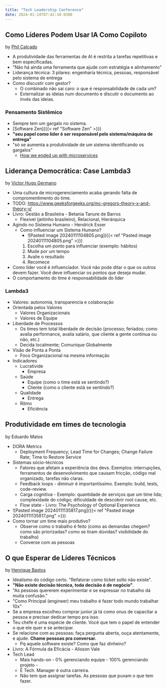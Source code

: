 ```yaml
---
title: "Tech Leadership Conference"
date: 2024-01-24T07:42:18-0300
---
```

## Como Líderes Podem Usar IA Como Copiloto
by [Phil Calçado](https://philcalcado.com/)
- A produtividade das ferramentas de AI é restrita a tarefas repetitivas e bem especificadas.
- "Não há ainda uma ferramenta que ajude com estratégia e alinhamento"
- Liderança técnica: 3 pilares: engenharia técnica, pessoas, responsável pelo sistema de entrega
- Como discustir com gestor?
	- O combinado não sai caro: o que é responsabilidade de cada um?
	- Externalizar as ideias num documento e discutir o documento ao invés das ideias.
### Pensamento Sistêmico
- Sempre tem um gargalo no sistema.
- [Software Zen]({{< ref "Software Zen" >}})
- **"seu papel como líder é ser responsável pelo sistema/máquina de entrega"**
- "só se aumenta a produtividade de um sistema identificando os gargalos"
	- [How we ended up with microservices](https://philcalcado.com/2015/09/08/how_we_ended_up_with_microservices.html)


## Liderança Democrática: Case Lambda3
by [Victor Hugo Germano](https://www.victorhg.com/)
- Uma cultura de microgerenciamento acaba gerando falta de compromentimento do time.
- TODO: https://www.geeksforgeeks.org/mc-gregors-theory-x-and-theory-y/
- Livro: Gestão a Brasileira - Betania Tanure de Barros
	- Flexível (jeitinho brasileiro), Relacional, Hierárquica
- Agindo no Sistema Humano - Hendrick Esser
	- Como influenciar um Sistema Humano?
		- ![Pasted image 20240111104805.png]({{< ref "Pasted image 20240111104805.png" >}})
		1. Escolha um ponto para influenciar (exemplo: hábitos)
		2. Mude por um tempo
		3. Avalie o resultado
		4. Recomece
- Como líder você é influenciador. Você não pode ditar o que os outros devem fazer. Você deve influenciar os pontos que deseja mudar.
- O comportamento do time é responsabilidade do líder
### Lambda3
- Valores: autonomia, transparencia e colaboração
- Orientada pelos Valores
	- Valores Organizacionais
	- Valores de Equipe
- Liberdade de Processos
	- Os times tem total liberdade de decisão (processo; feriados; como avalia performance, avalia salário, que cliente a gente continua ou não, etc.)
	- Decida localmente; Comunique Globalmente
- Visão de Ponta a Ponta
	- Foco Organizacional na mesma informação
- Indicadores
	- Lucrativide
		- Empresa
	- Saúde
		- Equipe (como o time está se sentindo?)
		- Cliente (como o cliente está se sentindo?)
	- Qualidade
		- Entrega
	- Ritmo
		- Eficiência


## Produtividade em times de tecnologia
by Eduardo Matos
- DORA Metrics
	- Deployment Frequency; Lead Time for Changes; Change Failure Rate; Time to Restore Service
- Sistemas sócio-técnicos
	- Fatores que afetam a experiência dos devs. Exemplos: interrupções, ferramentos de desenvolvimento que causam fricção, código mal organizado, tarefas não claras.
	- Feedback loops - diminuir é importantíssimo. Exemplo: build, tests, code-review.
	- Carga cognitiva - Exemplo: quantidade de serviços que um time lida; complexidade do código; dificuldade de descobrir root cause, etc.
	- Flow state - Livro: The Psychology of Optional Experience
- ![Pasted image 20240111135817.png]({{< ref "Pasted image 20240111135817.png" >}})
- Como tornar um time mais produtivo?
	- Observe como o trabalho é feito (como as demandas chegem? como são priorizadas? como se tiram dúvidas? visibilidade do trabalho)
	- Converse com as pessoas


## O que Esperar de Líderes Técnicos
by [Henrique Bastos](https://henriquebastos.net/)
- Idealismo do código certo. "Refatorar como ticket solto não existe". 
- **"Não existe decisão técnica, toda decisão é de negócio"**.
- "As pessoas quererem experimentar e se expressar no trabalho dá muita confusão."
- "Como Principal (engineer) meu trabalho é fazer todo mundo trabalhar 10x"
- Se a empresa escolheu comprar junior já tá como onus de capacitar a pessoa e precisar dedicar tempo pra isso.
- Teu chefe é uma espécie de cliente. Você que tem o papel de entender o que ele quer e se antecipar.
- Se relacione com as pessoas: faça pergunta aberta, ouça atentamente, e ajude. **Chame pessoas pra conversar.**
	- Pq aquele software existe? Como que faz dinheiro?
- Livro: A Fórmula da Eficácia - Alisson Vale
- Tech Lead
	- Mais hands-on - 0% gerenciando equipe - 100% gerenciando projeto - 
	- É Tech. Manager é outra carreira.
	- Não tem que assignar tarefas. As pessoas que puxam o que tem fazer.